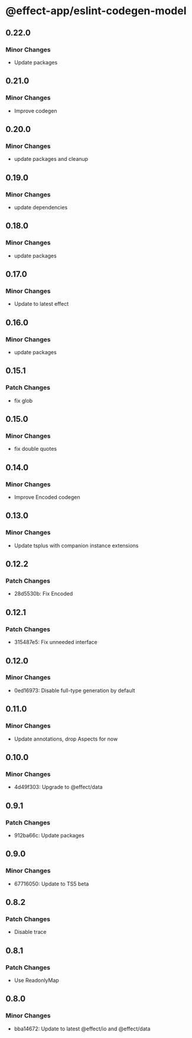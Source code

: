 # @effect-app/eslint-codegen-model

## 0.22.0

### Minor Changes

- Update packages

## 0.21.0

### Minor Changes

- Improve codegen

## 0.20.0

### Minor Changes

- update packages and cleanup

## 0.19.0

### Minor Changes

- update dependencies

## 0.18.0

### Minor Changes

- update packages

## 0.17.0

### Minor Changes

- Update to latest effect

## 0.16.0

### Minor Changes

- update packages

## 0.15.1

### Patch Changes

- fix glob

## 0.15.0

### Minor Changes

- fix double quotes

## 0.14.0

### Minor Changes

- Improve Encoded codegen

## 0.13.0

### Minor Changes

- Update tsplus with companion instance extensions

## 0.12.2

### Patch Changes

- 28d5530b: Fix Encoded

## 0.12.1

### Patch Changes

- 315487e5: Fix unneeded interface

## 0.12.0

### Minor Changes

- 0ed16973: Disable full-type generation by default

## 0.11.0

### Minor Changes

- Update annotations, drop Aspects for now

## 0.10.0

### Minor Changes

- 4d49f303: Upgrade to @effect/data

## 0.9.1

### Patch Changes

- 912ba66c: Update packages

## 0.9.0

### Minor Changes

- 67716050: Update to TS5 beta

## 0.8.2

### Patch Changes

- Disable trace

## 0.8.1

### Patch Changes

- Use ReadonlyMap

## 0.8.0

### Minor Changes

- bba14672: Update to latest @effect/io and @effect/data
